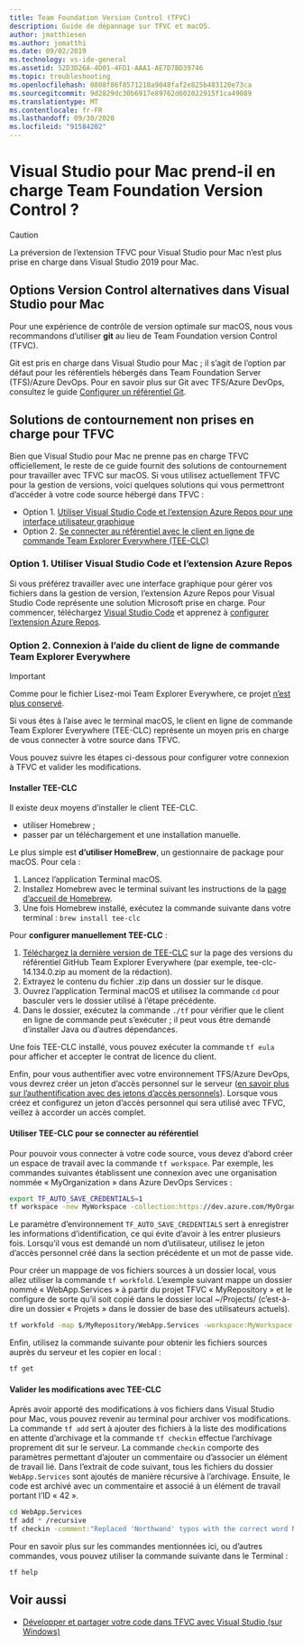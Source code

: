 ```yaml
---
title: Team Foundation Version Control (TFVC)
description: Guide de dépannage sur TFVC et macOS.
author: jmatthiesen
ms.author: jomatthi
ms.date: 09/02/2019
ms.technology: vs-ide-general
ms.assetid: 52D3D26A-4D01-4FD1-AAA1-AE7D7BD39746
ms.topic: troubleshooting
ms.openlocfilehash: 0808f86f8571210a9048faf2e825b483120e73ca
ms.sourcegitcommit: 9d2829dc30b6917e89762d602022915f1ca49089
ms.translationtype: MT
ms.contentlocale: fr-FR
ms.lasthandoff: 09/30/2020
ms.locfileid: "91584202"
---
```

# <a name="does-visual-studio-for-mac-support-team-foundation-version-control"></a>Visual Studio pour Mac prend-il en charge Team Foundation Version Control ?

> [!CAUTION]
> La préversion de l’extension TFVC pour Visual Studio pour Mac n’est plus prise en charge dans Visual Studio 2019 pour Mac.


## <a name="alternative-version-control-options-in-visual-studio-for-mac"></a>Options Version Control alternatives dans Visual Studio pour Mac

Pour une expérience de contrôle de version optimale sur macOS, nous vous recommandons d’utiliser **git** au lieu de Team Foundation version Control (TFVC). 

Git est pris en charge dans Visual Studio pour Mac ; il s’agit de l’option par défaut pour les référentiels hébergés dans Team Foundation Server (TFS)/Azure DevOps. Pour en savoir plus sur Git avec TFS/Azure DevOps, consultez le guide [Configurer un référentiel Git](./set-up-git-repository.md).

## <a name="unsupported-workarounds-for-tfvc"></a>Solutions de contournement non prises en charge pour TFVC

Bien que Visual Studio pour Mac ne prenne pas en charge TFVC officiellement, le reste de ce guide fournit des solutions de contournement pour travailler avec TFVC sur macOS. Si vous utilisez actuellement TFVC pour la gestion de versions, voici quelques solutions qui vous permettront d’accéder à votre code source hébergé dans TFVC :

* Option 1. [ Utiliser Visual Studio Code et l’extension Azure Repos pour une interface utilisateur graphique](#use-visual-studio-code-and-the-azure-repos-extension)
* Option 2. [Se connecter au référentiel avec le client en ligne de commande Team Explorer Everywhere (TEE-CLC)](#connecting-using-the-team-explorer-everywhere-command-line-client)

### <a name="option-1--use-visual-studio-code-and-the-azure-repos-extension"></a>Option 1. <a id="use-visual-studio-code-and-the-azure-repos-extension"></a> Utiliser Visual Studio Code et l’extension Azure Repos

Si vous préférez travailler avec une interface graphique pour gérer vos fichiers dans la gestion de version, l’extension Azure Repos pour Visual Studio Code représente une solution Microsoft prise en charge. Pour commencer, téléchargez [Visual Studio Code](https://code.visualstudio.com) et apprenez à [configurer l’extension Azure Repos](https://marketplace.visualstudio.com/items?itemName=ms-vsts.team).

### <a name="option-2--connecting-using-the-team-explorer-everywhere-command-line-client"></a>Option 2. <a id="connecting-using-the-team-explorer-everywhere-command-line-client"></a> Connexion à l’aide du client de ligne de commande Team Explorer Everywhere

> [!IMPORTANT]
> Comme pour le fichier Lisez-moi Team Explorer Everywhere, ce projet [n’est plus conservé](https://github.com/microsoft/team-explorer-everywhere).

Si vous êtes à l’aise avec le terminal macOS, le client en ligne de commande Team Explorer Everywhere (TEE-CLC) représente un moyen pris en charge de vous connecter à votre source dans TFVC.

Vous pouvez suivre les étapes ci-dessous pour configurer votre connexion à TFVC et valider les modifications.

#### <a name="setting-up-the-tee-clc"></a>Installer TEE-CLC

Il existe deux moyens d’installer le client TEE-CLC.

* utiliser Homebrew ;
* passer par un téléchargement et une installation manuelle.

Le plus simple est **d’utiliser HomeBrew**, un gestionnaire de package pour macOS. Pour cela :

1. Lancez l’application Terminal macOS.
1. Installez Homebrew avec le terminal suivant les instructions de la [page d’accueil de Homebrew](https://brew.sh/).
1. Une fois Homebrew installé, exécutez la commande suivante dans votre terminal : `brew install tee-clc`

Pour **configurer manuellement TEE-CLC** :

1. [Téléchargez la dernière version de TEE-CLC](https://github.com/Microsoft/team-explorer-everywhere/releases) sur la page des versions du référentiel GitHub Team Explorer Everywhere (par exemple, tee-clc-14.134.0.zip au moment de la rédaction).
1. Extrayez le contenu du fichier .zip dans un dossier sur le disque.
1. Ouvrez l’application Terminal macOS et utilisez la commande `cd` pour basculer vers le dossier utilisé à l’étape précédente.
1. Dans le dossier, exécutez la commande `./tf` pour vérifier que le client en ligne de commande peut s’exécuter ; il peut vous être demandé d’installer Java ou d’autres dépendances.

Une fois TEE-CLC installé, vous pouvez exécuter la commande `tf eula` pour afficher et accepter le contrat de licence du client.

Enfin, pour vous authentifier avec votre environnement TFS/Azure DevOps, vous devrez créer un jeton d’accès personnel sur le serveur ([en savoir plus sur l’authentification avec des jetons d’accès personnels](/azure/devops/integrate/get-started/authentication/pats?view=azure-devops)). Lorsque vous créez et configurez un jeton d’accès personnel qui sera utilisé avec TFVC, veillez à accorder un accès complet.

#### <a name="using-the-tee-clc-to-connect-to-your-repo"></a>Utiliser TEE-CLC pour se connecter au référentiel

Pour pouvoir vous connecter à votre code source, vous devez d’abord créer un espace de travail avec la commande `tf workspace`. Par exemple, les commandes suivantes établissent une connexion avec une organisation nommée « MyOrganization » dans Azure DevOps Services : 

```bash
export TF_AUTO_SAVE_CREDENTIALS=1
tf workspace -new MyWorkspace -collection:https://dev.azure.com/MyOrganization
```

Le paramètre d’environnement `TF_AUTO_SAVE_CREDENTIALS` sert à enregistrer les informations d’identification, ce qui évite d’avoir à les entrer plusieurs fois. Lorsqu’il vous est demandé un nom d’utilisateur, utilisez le jeton d’accès personnel créé dans la section précédente et un mot de passe vide.

Pour créer un mappage de vos fichiers sources à un dossier local, vous allez utiliser la commande `tf workfold`. L’exemple suivant mappe un dossier nommé « WebApp.Services » à partir du projet TFVC « MyRepository » et le configure de sorte qu’il soit copié dans le dossier local ~/Projects/ (c’est-à-dire un dossier « Projets » dans le dossier de base des utilisateurs actuels).

```bash
tf workfold -map $/MyRepository/WebApp.Services -workspace:MyWorkspace ~/Projects/
```

Enfin, utilisez la commande suivante pour obtenir les fichiers sources auprès du serveur et les copier en local :

```bash
tf get
```

#### <a name="committing-changes-using-the-tee-clc"></a>Valider les modifications avec TEE-CLC

Après avoir apporté des modifications à vos fichiers dans Visual Studio pour Mac, vous pouvez revenir au terminal pour archiver vos modifications. La commande `tf add` sert à ajouter des fichiers à la liste des modifications en attente d’archivage et la commande `tf checkin` effectue l’archivage proprement dit sur le serveur. La commande `checkin` comporte des paramètres permettant d’ajouter un commentaire ou d’associer un élément de travail lié. Dans l’extrait de code suivant, tous les fichiers du dossier `WebApp.Services` sont ajoutés de manière récursive à l’archivage. Ensuite, le code est archivé avec un commentaire et associé à un élément de travail portant l’ID « 42 ».

```bash
cd WebApp.Services
tf add * /recursive
tf checkin -comment:"Replaced 'Northwand' typos with the correct word Northwind" -associate:42
```

Pour en savoir plus sur les commandes mentionnées ici, ou d’autres commandes, vous pouvez utiliser la commande suivante dans le Terminal :

`tf help`

## <a name="see-also"></a>Voir aussi

- [Développer et partager votre code dans TFVC avec Visual Studio (sur Windows)](/azure/devops/repos/tfvc/share-your-code-in-tfvc-vs)